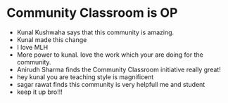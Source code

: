 # Community Classroom is OP

- Kunal Kushwaha says that this community is amazing.
- Kunal made this change
- I love MLH
- More power to kunal. love the work which your are doing for the community.
- Anirudh Sharma finds the Community Classroom initiative really great!
- hey kunal you are teaching style is magnificent 
- sagar rawat finds this community is very helpfull me and student 
- keep it up bro!!!
